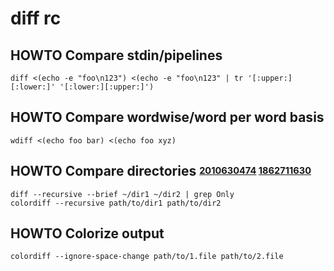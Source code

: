 # diff rc

## HOWTO Compare stdin/pipelines

    diff <(echo -e "foo\n123") <(echo -e "foo\n123" | tr '[:upper:][:lower:]' '[:lower:][:upper:]')

## HOWTO Compare wordwise/word per word basis

    wdiff <(echo foo bar) <(echo foo xyz)

## HOWTO Compare directories <sup><sub>[2010630474][] [1862711630][]</sub></sup>

    diff --recursive --brief ~/dir1 ~/dir2 | grep Only
    colordiff --recursive path/to/dir1 path/to/dir2

[2010630474]: https://stackoverflow.com/questions/4997693/given-two-directory-trees-how-can-i-find-out-which-files-differ-by-content#4997724
[1862711630]: http://linuxcommando.blogspot.com/2008/05/compare-directories-using-diff-in-linux.html

## HOWTO Colorize output

    colordiff --ignore-space-change path/to/1.file path/to/2.file
